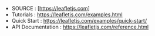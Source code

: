 - SOURCE : [https://leafletjs.com]
- Tutorials : https://leafletjs.com/examples.html 
- Quick Start : https://leafletjs.com/examples/quick-start/ 
- API Documentation : https://leafletjs.com/reference.html 





